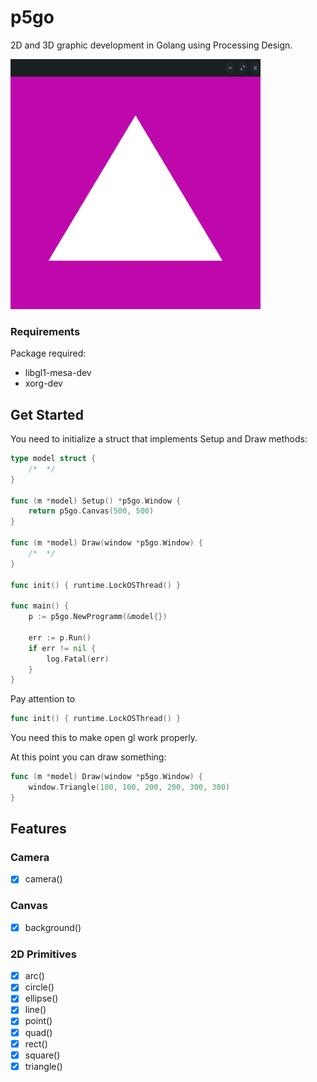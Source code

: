 # p5go

2D and 3D graphic development in Golang using Processing Design.

<img src="resources/window_example.png" alt="example"
	title="p5go" width="400" height="400"/>


### Requirements

Package required:

* libgl1-mesa-dev
* xorg-dev

## Get Started

You need to initialize a struct that implements Setup and Draw methods:

```go
type model struct {
	/*  */
}

func (m *model) Setup() *p5go.Window {
	return p5go.Canvas(500, 500)
}

func (m *model) Draw(window *p5go.Window) {
	/*  */
}

func init() { runtime.LockOSThread() }

func main() {
	p := p5go.NewProgramm(&model{})

	err := p.Run()
	if err != nil {
		log.Fatal(err)
	}
}
```

Pay attention to
```go
func init() { runtime.LockOSThread() }
```
You need this to make open gl work properly.

At this point you can draw something:

```go
func (m *model) Draw(window *p5go.Window) {
	window.Triangle(100, 100, 200, 200, 300, 300)
}
```

## Features

### Camera

- [x] camera()

### Canvas

- [x] background()


### 2D Primitives
- [x] arc()
- [x] circle()
- [x] ellipse()
- [x] line()
- [x] point()
- [x] quad()
- [x] rect()
- [x] square()
- [x] triangle()
